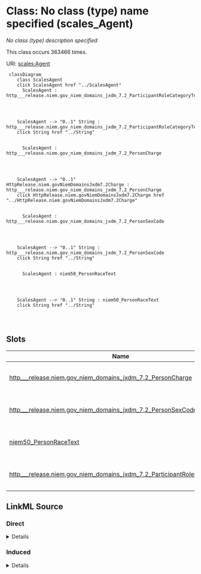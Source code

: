 

# Class: No class (type) name specified (scales_Agent)


_No class (type) description specified_






This class occurs 363466 times.


URI: [scales:Agent](http://schemas.scales-okn.org/rdf/scales#Agent)






```mermaid
 classDiagram
    class ScalesAgent
    click ScalesAgent href "../ScalesAgent"
      ScalesAgent : http___release.niem.gov_niem_domains_jxdm_7.2_ParticipantRoleCategoryText
        
          
    
    
    ScalesAgent --> "0..1" String : http___release.niem.gov_niem_domains_jxdm_7.2_ParticipantRoleCategoryText
    click String href "../String"

        
      ScalesAgent : http___release.niem.gov_niem_domains_jxdm_7.2_PersonCharge
        
          
    
    
    ScalesAgent --> "0..1" HttpRelease.niem.govNiemDomainsJxdm7.2Charge : http___release.niem.gov_niem_domains_jxdm_7.2_PersonCharge
    click HttpRelease.niem.govNiemDomainsJxdm7.2Charge href "../HttpRelease.niem.govNiemDomainsJxdm7.2Charge"

        
      ScalesAgent : http___release.niem.gov_niem_domains_jxdm_7.2_PersonSexCode
        
          
    
    
    ScalesAgent --> "0..1" String : http___release.niem.gov_niem_domains_jxdm_7.2_PersonSexCode
    click String href "../String"

        
      ScalesAgent : niem50_PersonRaceText
        
          
    
    
    ScalesAgent --> "0..1" String : niem50_PersonRaceText
    click String href "../String"

        
      
```




<!-- no inheritance hierarchy -->


## Slots

| Name | Cardinality and Range | Description | Inheritance | Occurrences |
| ---  | --- | --- | --- | --- |
| [http___release.niem.gov_niem_domains_jxdm_7.2_PersonCharge](../slots/http___release.niem.gov_niem_domains_jxdm_7.2_PersonCharge.md) | 0..1 <br/> [HttpRelease.niem.govNiemDomainsJxdm7.2Charge](../classes/HttpRelease.niem.govNiemDomainsJxdm7.2Charge.md) | No slot (predicate) description specified <br/>  | direct | 363466 |
| [http___release.niem.gov_niem_domains_jxdm_7.2_PersonSexCode](../slots/http___release.niem.gov_niem_domains_jxdm_7.2_PersonSexCode.md) | 0..1 <br/> [xsd:string](http://www.w3.org/2001/XMLSchema#string) | No slot (predicate) description specified <br/>  | direct | 363445 |
| [niem50_PersonRaceText](../slots/niem50_PersonRaceText.md) | 0..1 <br/> [xsd:string](http://www.w3.org/2001/XMLSchema#string) | No slot (predicate) description specified <br/>  | direct | 363414 |
| [http___release.niem.gov_niem_domains_jxdm_7.2_ParticipantRoleCategoryText](../slots/http___release.niem.gov_niem_domains_jxdm_7.2_ParticipantRoleCategoryText.md) | 0..1 <br/> [xsd:string](http://www.w3.org/2001/XMLSchema#string) | No slot (predicate) description specified <br/>  | direct | 363466 |














## LinkML Source

<!-- TODO: investigate https://stackoverflow.com/questions/37606292/how-to-create-tabbed-code-blocks-in-mkdocs-or-sphinx -->

### Direct

<details>

```yaml
name: scales_Agent
conforms_to: No schema conformance document specified
annotations:
  count:
    tag: count
    value: 363466
description: No class (type) description specified
title: No class (type) name specified
from_schema: scales-kg
rank: 1000
slots:
- http___release.niem.gov_niem_domains_jxdm_7.2_PersonCharge
- http___release.niem.gov_niem_domains_jxdm_7.2_PersonSexCode
- niem50_PersonRaceText
- http___release.niem.gov_niem_domains_jxdm_7.2_ParticipantRoleCategoryText
slot_usage:
  http___release.niem.gov_niem_domains_jxdm_7.2_ParticipantRoleCategoryText:
    name: http___release.niem.gov_niem_domains_jxdm_7.2_ParticipantRoleCategoryText
    annotations:
      string:
        tag: string
        value: 363466
  http___release.niem.gov_niem_domains_jxdm_7.2_PersonCharge:
    name: http___release.niem.gov_niem_domains_jxdm_7.2_PersonCharge
    annotations:
      http___release.niem.gov_niem_domains_jxdm_7.2_Charge:
        tag: http___release.niem.gov_niem_domains_jxdm_7.2_Charge
        value: 363466
  http___release.niem.gov_niem_domains_jxdm_7.2_PersonSexCode:
    name: http___release.niem.gov_niem_domains_jxdm_7.2_PersonSexCode
    annotations:
      string:
        tag: string
        value: 363445
  niem50_PersonRaceText:
    name: niem50_PersonRaceText
    annotations:
      string:
        tag: string
        value: 363414
class_uri: scales:Agent

```
</details>

### Induced

<details>

```yaml
name: scales_Agent
conforms_to: No schema conformance document specified
annotations:
  count:
    tag: count
    value: 363466
description: No class (type) description specified
title: No class (type) name specified
from_schema: scales-kg
rank: 1000
slot_usage:
  http___release.niem.gov_niem_domains_jxdm_7.2_ParticipantRoleCategoryText:
    name: http___release.niem.gov_niem_domains_jxdm_7.2_ParticipantRoleCategoryText
    annotations:
      string:
        tag: string
        value: 363466
  http___release.niem.gov_niem_domains_jxdm_7.2_PersonCharge:
    name: http___release.niem.gov_niem_domains_jxdm_7.2_PersonCharge
    annotations:
      http___release.niem.gov_niem_domains_jxdm_7.2_Charge:
        tag: http___release.niem.gov_niem_domains_jxdm_7.2_Charge
        value: 363466
  http___release.niem.gov_niem_domains_jxdm_7.2_PersonSexCode:
    name: http___release.niem.gov_niem_domains_jxdm_7.2_PersonSexCode
    annotations:
      string:
        tag: string
        value: 363445
  niem50_PersonRaceText:
    name: niem50_PersonRaceText
    annotations:
      string:
        tag: string
        value: 363414
attributes:
  http___release.niem.gov_niem_domains_jxdm_7.2_PersonCharge:
    name: http___release.niem.gov_niem_domains_jxdm_7.2_PersonCharge
    annotations:
      http___release.niem.gov_niem_domains_jxdm_7.2_Charge:
        tag: http___release.niem.gov_niem_domains_jxdm_7.2_Charge
        value: 363466
    description: No slot (predicate) description specified
    examples:
    - object:
        example_object: scales:Charge/akd;;1:16-cr-00001_c0-1-3
        example_object_type: http___release.niem.gov_niem_domains_jxdm_7.2_Charge
        example_predicate: http://release.niem.gov/niem/domains/jxdm/7.2/PersonCharge
        example_subject: scales:Agent/akd;;1:16-cr-00001_a0
        example_subject_type: http___release.niem.gov_niem_domains_jxdm_7.2_CaseDefendantParty
    - object:
        example_object: scales:Charge/ga-clayton-magistrate;;0:00-bc-00001_c0
        example_object_type: http___release.niem.gov_niem_domains_jxdm_7.2_Charge
        example_predicate: http://release.niem.gov/niem/domains/jxdm/7.2/PersonCharge
        example_subject: scales:Agent/ga-clayton-magistrate;;0:00-bc-00001_a0
        example_subject_type: scales_Party
    - object:
        example_object: scales:Charge/fulton-01-10000019
        example_object_type: http___release.niem.gov_niem_domains_jxdm_7.2_Charge
        example_predicate: http://release.niem.gov/niem/domains/jxdm/7.2/PersonCharge
        example_subject: scales:Agent/10000019_0
        example_subject_type: scales_Agent
    from_schema: scales-kg
    rank: 1000
    slot_uri: http://release.niem.gov/niem/domains/jxdm/7.2/PersonCharge
    alias: http___release.niem.gov_niem_domains_jxdm_7.2_PersonCharge
    owner: scales_Agent
    domain_of:
    - http___release.niem.gov_niem_domains_jxdm_7.2_CaseDefendantParty
    - scales_Agent
    - scales_Party
    range: http___release.niem.gov_niem_domains_jxdm_7.2_Charge
  http___release.niem.gov_niem_domains_jxdm_7.2_PersonSexCode:
    name: http___release.niem.gov_niem_domains_jxdm_7.2_PersonSexCode
    annotations:
      string:
        tag: string
        value: 363445
    description: No slot (predicate) description specified
    examples:
    - object:
        example_object: M
        example_object_type: string
        example_predicate: http://release.niem.gov/niem/domains/jxdm/7.2/PersonSexCode
        example_subject: scales:Agent/10000019_0
        example_subject_type: scales_Agent
    from_schema: scales-kg
    rank: 1000
    slot_uri: http://release.niem.gov/niem/domains/jxdm/7.2/PersonSexCode
    alias: http___release.niem.gov_niem_domains_jxdm_7.2_PersonSexCode
    owner: scales_Agent
    domain_of:
    - scales_Agent
    range: string
  niem50_PersonRaceText:
    name: niem50_PersonRaceText
    annotations:
      string:
        tag: string
        value: 363414
    description: No slot (predicate) description specified
    examples:
    - object:
        example_object: White
        example_object_type: string
        example_predicate: niem50:PersonRaceText
        example_subject: scales:JudgeEntity/SJ000002
        example_subject_type: http___release.niem.gov_niem_domains_jxdm_7.2_Judge
    - object:
        example_object: B
        example_object_type: string
        example_predicate: niem50:PersonRaceText
        example_subject: scales:Agent/10000019_0
        example_subject_type: scales_Agent
    from_schema: scales-kg
    rank: 1000
    slot_uri: niem50:PersonRaceText
    alias: niem50_PersonRaceText
    owner: scales_Agent
    domain_of:
    - http___release.niem.gov_niem_domains_jxdm_7.2_Judge
    - scales_Agent
    range: string
  http___release.niem.gov_niem_domains_jxdm_7.2_ParticipantRoleCategoryText:
    name: http___release.niem.gov_niem_domains_jxdm_7.2_ParticipantRoleCategoryText
    annotations:
      string:
        tag: string
        value: 363466
    description: No slot (predicate) description specified
    examples:
    - object:
        example_object: Defendant
        example_object_type: string
        example_predicate: http://release.niem.gov/niem/domains/jxdm/7.2/ParticipantRoleCategoryText
        example_subject: scales:Agent/akd;;1:16-cr-00001_a0
        example_subject_type: http___release.niem.gov_niem_domains_jxdm_7.2_CaseDefendantParty
    - object:
        example_object: Plaintiff
        example_object_type: string
        example_predicate: http://release.niem.gov/niem/domains/jxdm/7.2/ParticipantRoleCategoryText
        example_subject: scales:Agent/akd;;1:16-cr-00001_a1
        example_subject_type: http___release.niem.gov_niem_domains_jxdm_7.2_CaseInitiatingParty
    - object:
        example_object: Amicus
        example_object_type: string
        example_predicate: http://release.niem.gov/niem/domains/jxdm/7.2/ParticipantRoleCategoryText
        example_subject: scales:Agent/akd;;1:16-cv-00008_a7
        example_subject_type: scales_Party
    - object:
        example_object: defendant
        example_object_type: string
        example_predicate: http://release.niem.gov/niem/domains/jxdm/7.2/ParticipantRoleCategoryText
        example_subject: scales:Agent/10000019_0
        example_subject_type: scales_Agent
    from_schema: scales-kg
    rank: 1000
    slot_uri: http://release.niem.gov/niem/domains/jxdm/7.2/ParticipantRoleCategoryText
    alias: http___release.niem.gov_niem_domains_jxdm_7.2_ParticipantRoleCategoryText
    owner: scales_Agent
    domain_of:
    - http___release.niem.gov_niem_domains_jxdm_7.2_CaseDefendantParty
    - http___release.niem.gov_niem_domains_jxdm_7.2_CaseInitiatingParty
    - scales_Agent
    - scales_Party
    range: string
class_uri: scales:Agent

```
</details>